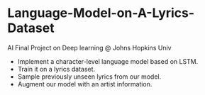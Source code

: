 # Language-Model-on-A-Lyrics-Dataset
AI Final Project on Deep learning @ Johns Hopkins Univ
- Implement a character-level language model based on LSTM.
- Train it on a lyrics dataset.
- Sample previously unseen lyrics from our model.
- Augment our model with an artist information.
